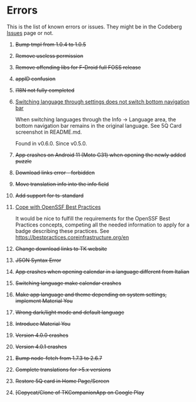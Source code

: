 <!--
© 2021-2023 Marco Bresciani

Copying and distribution of this file, with or without modification, are
permitted in any medium without royalty provided the copyright notice
and this notice are preserved.
This file is offered as-is, without any warranty.

SPDX-FileCopyrightText: 2021-2023 Marco Bresciani

SPDX-License-Identifier: FSFAP
-->
# Errors

This is the list of known errors or issues.
They might be in the Codeberg
[Issues](https://codeberg.org/marco.bresciani/TKCompanionApp/issues)
page or not.

1. ~~Bump tmpl from 1.0.4 to 1.0.5~~
2. ~~Remove useless permission~~
3. ~~Remove offending libs for F-Droid full FOSS release~~
4. ~~appID confusion~~
5. ~~I18N not fully completed~~
6. [Switching language through settings does not switch bottom navigation bar](https://codeberg.org/marco.bresciani/TKCompanionApp/issues/6)

   When switching languages through the Info -> Language area, the
   bottom navigation bar remains in the original language.
   See 5Q Card screenshot in README.md.

   Found in v0.6.0.
   Since v0.5.0.
7. ~~App crashes on Android 11 (Moto G31) when opening the newly added
   puzzle~~
8. ~~Download links error - forbidden~~
9. ~~Move translation info into the info field~~
10. ~~Add support for ts-standard~~
11. [Cope with OpenSSF Best Practices](https://codeberg.org/marco.bresciani/TKCompanionApp/issues/11)

    It would be nice to fulfill the requirements for the OpenSSF Best
    Practices concepts, competing all the needed information to apply
    for a badge describing these practices.
    See <https://bestpractices.coreinfrastructure.org/en>
12. ~~Change download links to TK website~~
13. ~~JSON Syntax Error~~
14. ~~App crashes when opening calendar in a language different from Italian~~
15. ~~Switching language make calendar crashes~~
16. ~~Make app language and theme depending on system settings, implement Material You~~
17. ~~Wrong dark/light mode and default language~~
18. ~~Introduce Material You~~
19. ~~Version 4.0.0 crashes~~
20. ~~Version 4.0.1 crashes~~
21. ~~Bump node-fetch from 1.7.3 to 2.6.7~~
22. ~~Complete translations for >5.x versions~~
23. ~~Restore 5Q card in Home Page/Screen~~
24. ~~[Copycat/Clone of TKCompanionApp on Google Play~~

